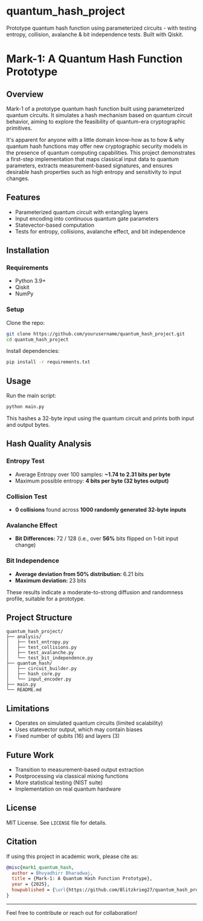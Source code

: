 # quantum_hash_project
Prototype quantum hash function using parameterized circuits - with testing entropy, collision, avalanche &amp; bit independence tests. Built with Qiskit.

# Mark-1: A Quantum Hash Function Prototype

## Overview

Mark-1 of a prototype quantum hash function built using parameterized quantum circuits. It simulates a hash mechanism based on quantum circuit behavior, aiming to explore the feasibility of quantum-era cryptographic primitives.

It's apparent for anyone with a little domain know-how as to how & why quantum hash functions may offer new cryptographic security models in the presence of quantum computing capabilities. This project demonstrates a first-step implementation that maps classical input data to quantum parameters, extracts measurement-based signatures, and ensures desirable hash properties such as high entropy and sensitivity to input changes.

## Features

- Parameterized quantum circuit with entangling layers
- Input encoding into continuous quantum gate parameters
- Statevector-based computation
- Tests for entropy, collisions, avalanche effect, and bit independence

## Installation

### Requirements

- Python 3.9+
- Qiskit
- NumPy

### Setup

Clone the repo:

```bash
git clone https://github.com/yourusername/quantum_hash_project.git
cd quantum_hash_project
```

Install dependencies:

```bash
pip install -r requirements.txt
```

## Usage

Run the main script:

```bash
python main.py
```

This hashes a 32-byte input using the quantum circuit and prints both input and output bytes.

## Hash Quality Analysis

### Entropy Test

- Average Entropy over 100 samples: **\~1.74 to 2.31 bits per byte**
- Maximum possible entropy: **4 bits per byte (32 bytes output)**

### Collision Test

- **0 collisions** found across **1000 randomly generated 32-byte inputs**

### Avalanche Effect

- **Bit Differences:** 72 / 128 (i.e., over **56%** bits flipped on 1-bit input change)

### Bit Independence

- **Average deviation from 50% distribution:** 6.21 bits
- **Maximum deviation:** 23 bits

These results indicate a moderate-to-strong diffusion and randomness profile, suitable for a prototype.

## Project Structure

```
quantum_hash_project/
├── analysis/
│   ├── test_entropy.py
│   ├── test_collisions.py
│   ├── test_avalanche.py
│   └── test_bit_independence.py
├── quantum_hash/
│   ├── circuit_builder.py
│   ├── hash_core.py
│   └── input_encoder.py
├── main.py
└── README.md
```

## Limitations

- Operates on simulated quantum circuits (limited scalability)
- Uses statevector output, which may contain biases
- Fixed number of qubits (16) and layers (3)

## Future Work

- Transition to measurement-based output extraction
- Postprocessing via classical mixing functions
- More statistical testing (NIST suite)
- Implementation on real quantum hardware

## License

MIT License. See `LICENSE` file for details.

## Citation

If using this project in academic work, please cite as:

```bibtex
@misc{mark1_quantum_hash,
  author = Bhvyadhirr Bharadwaj,
  title = {Mark-1: A Quantum Hash Function Prototype},
  year = {2025},
  howpublished = {\url{https://github.com/Blitzkrieg27/quantum_hash_project}},
}
```

---

Feel free to contribute or reach out for collaboration!

